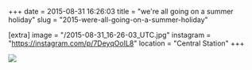 +++
date = 2015-08-31 16:26:03
title = "we're all going on a summer holiday"
slug = "2015-were-all-going-on-a-summer-holiday"

[extra]
image = "/2015-08-31_16-26-03_UTC.jpg"
instagram = "https://instagram.com/p/7DeyqOoIL8"
location = "Central Station"
+++

<img src="/2015-08-31_16-26-03_UTC.jpg" />
